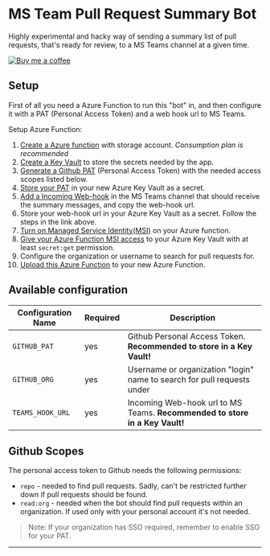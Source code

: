 # MS Team Pull Request Summary Bot

Highly experimental and hacky way of sending a summary list of pull requests, that's ready for review, to a MS Teams channel at a given time.

[![Buy me a coffee][buymeacoffee-shield]][buymeacoffee]

## Setup

First of all you need a Azure Function to run this "bot" in, and then configure it with a PAT (Personal Access Token) and a web hook url to MS Teams.

Setup Azure Function:

1. [Create a Azure function][create-func] with storage account. _Consumption plan is recommended_
2. [Create a Key Vault][create-kv] to store the secrets needed by the app.
3. [Generate a Github PAT][github-pat] (Personal Access Token) with the needed access scopes listed below.
4. [Store your PAT][kv-secret] in your new Azure Key Vault as a secret.
5. [Add a Incoming Web-hook][create-teams-hook] in the MS Teams channel that should receive the summary messages, and copy the web-hook url.
6. Store your web-hook url in your Azure Key Vault as a secret. Follow the steps in the link above.
7. [Turn on Managed Service Identity(MSI)][func-msi] on your Azure function.
8. [Give your Azure Function MSI access][kv-access] to your Azure Key Vault with at least `secret:get` permission.
9. Configure the organization or username to search for pull requests for.
10. [Upload this Azure Function][publish-func] to your new Azure Function.

## Available configuration

| Configuration Name | Required | Description                                                                 |
| ------------------ | -------- | --------------------------------------------------------------------------- |
| `GITHUB_PAT`       | yes      | Github Personal Access Token. **Recommended to store in a Key Vault!**      |
| `GITHUB_ORG`       | yes      | Username or organization "login" name to search for pull requests under     |
| `TEAMS_HOOK_URL`   | yes      | Incoming Web-hook url to MS Teams. **Recommended to store in a Key Vault!** |

## Github Scopes

The personal access token to Github needs the following permissions:

- `repo` - needed to find pull requests. Sadly, can't be restricted further down if pull requests should be found.
- `read:org` - needed when the bot should find pull requests within an organization. If used only with your personal account it's not needed.

> Note: If your organization has SSO required, remember to enable SSO for your PAT.

---

[create-func]: https://docs.microsoft.com/en-us/azure/azure-functions/functions-create-first-azure-function#create-a-function-app
[create-kv]: https://docs.microsoft.com/en-us/azure/key-vault/quick-create-portal#create-a-vault
[github-pat]: https://help.github.com/en/github/authenticating-to-github/creating-a-personal-access-token-for-the-command-line
[kv-secret]: https://docs.microsoft.com/en-us/azure/key-vault/quick-create-portal#add-a-secret-to-key-vault
[create-teams-hook]: https://docs.microsoft.com/en-us/microsoftteams/platform/webhooks-and-connectors/how-to/add-incoming-webhook#add-an-incoming-webhook-to-a-teams-channel
[func-msi]: https://docs.microsoft.com/en-us/azure/app-service/overview-managed-identity?tabs=dotnet#add-a-system-assigned-identity
[kv-access]: https://docs.microsoft.com/en-us/azure/key-vault/managed-identity
[publish-func]: https://docs.microsoft.com/en-us/azure/key-vault/managed-identity
[buymeacoffee-shield]: https://www.buymeacoffee.com/assets/img/guidelines/download-assets-sm-2.svg
[buymeacoffee]: https://www.buymeacoffee.com/heine
